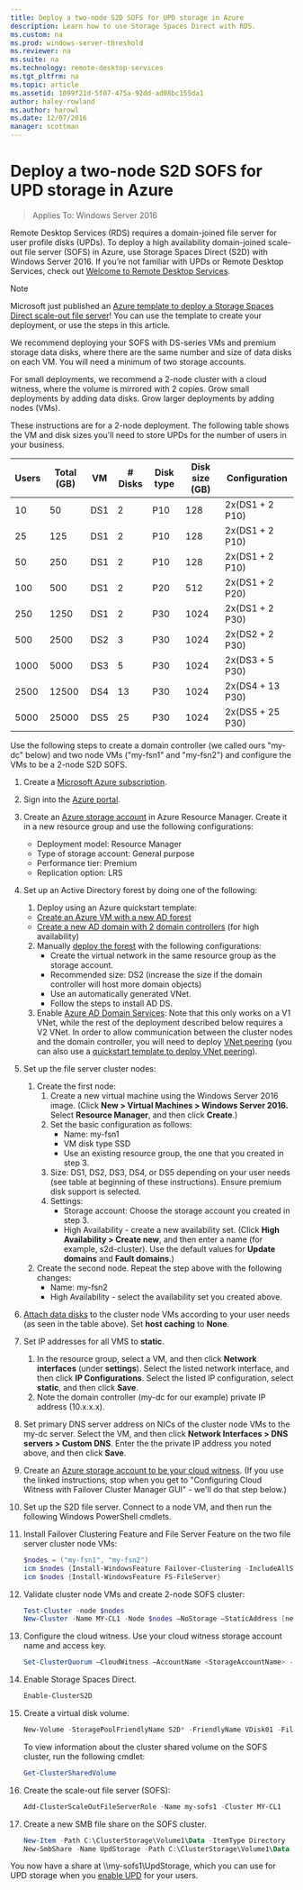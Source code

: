 ```yaml
---
title: Deploy a two-node S2D SOFS for UPD storage in Azure
description: Learn how to use Storage Spaces Direct with RDS.
ms.custom: na
ms.prod: windows-server-threshold
ms.reviewer: na
ms.suite: na
ms.technology: remote-desktop-services
ms.tgt_pltfrm: na
ms.topic: article
ms.assetid: 1099f21d-5f07-475a-92dd-ad08bc155da1
author: haley-rowland
ms.author: harowl
ms.date: 12/07/2016
manager: scottman
---
```

# Deploy a two-node S2D SOFS for UPD storage in Azure

>Applies To: Windows Server 2016

Remote Desktop Services (RDS) requires a domain-joined file server for user profile disks (UPDs). To deploy a high availability domain-joined scale-out file server (SOFS) in Azure, use Storage Spaces Direct (S2D) with Windows Server 2016. If you’re not familiar with UPDs or Remote Desktop Services, check out [Welcome to Remote Desktop Services](welcome-to-rds.md).

> [!NOTE] 
> Microsoft just published an [Azure template to deploy a Storage Spaces Direct scale-out file server](https://azure.microsoft.com/documentation/templates/301-storage-spaces-direct/)! You can use the template to create your deployment, or use the steps in this article. 

We recommend deploying your SOFS with DS-series VMs and premium storage data disks, where there are the same number and size of data disks on each VM. You will need a minimum of two storage accounts. 

For small deployments, we recommend a 2-node cluster with a cloud witness, where the volume is mirrored with 2 copies. Grow small deployments by adding data disks. Grow larger deployments by adding nodes (VMs). 

These instructions are for a 2-node deployment. The following table shows the VM and disk sizes you'll need to store UPDs for the number of users in your business. 

| Users | Total (GB) | VM | # Disks | Disk type | Disk size (GB) | Configuration   |
|-------|------------|----|---------|-----------|----------------|-----------------|
| 10    | 50         | DS1 | 2       | P10       | 128            | 2x(DS1 + 2 P10)  |
| 25    | 125        | DS1 | 2       | P10       | 128            | 2x(DS1 + 2 P10)  |
| 50    | 250        | DS1 | 2       | P10       | 128            | 2x(DS1 + 2 P10)  |
| 100   | 500        | DS1 | 2       | P20       | 512            | 2x(DS1 + 2 P20)  |
| 250   | 1250       | DS1 | 2       | P30       | 1024           | 2x(DS1 + 2 P30)  |
| 500   | 2500       | DS2 | 3       | P30       | 1024           | 2x(DS2 + 2 P30)  |
| 1000  | 5000       | DS3 | 5       | P30       | 1024           | 2x(DS3 + 5 P30)  |
| 2500  | 12500      | DS4 | 13      | P30       | 1024           | 2x(DS4 + 13 P30) |
| 5000  | 25000      | DS5 | 25      | P30       | 1024           | 2x(DS5 + 25 P30) | 

Use the following steps to create a domain controller (we called ours "my-dc" below) and two node VMs ("my-fsn1" and "my-fsn2") and configure the VMs to be a 2-node S2D SOFS.

1. Create a [Microsoft Azure subscription](https://azure.microsoft.com).
2. Sign into the [Azure portal](https://ms.portal.azure.com).
3. Create an [Azure storage account](https://azure.microsoft.com/documentation/articles/storage-create-storage-account/#create-a-storage-account) in Azure Resource Manager. Create it in a new resource group and use the  following configurations:
   - Deployment model: Resource Manager
   - Type of storage account: General purpose
   - Performance tier: Premium
   - Replication option: LRS
4. Set up an Active Directory forest by doing one of the following: 
   1.  Deploy using an Azure quickstart template:
      - [Create an Azure VM with a new AD forest](https://azure.microsoft.com/documentation/templates/active-directory-new-domain/)
      - [Create a new AD domain with 2 domain controllers](https://azure.microsoft.com/documentation/templates/active-directory-new-domain-ha-2-dc/) (for high availability)
   2. Manually [deploy the forest](https://azure.microsoft.com/documentation/articles/active-directory-new-forest-virtual-machine/) with the following configurations:
      - Create the virtual network in the same resource group as the storage account.
      - Recommended size: DS2 (increase the size if the domain controller will host more domain objects)
      - Use an automatically generated VNet.
      - Follow the steps to install AD DS.
   3. Enable [Azure AD Domain Services](https://azure.microsoft.com/en-us/documentation/articles/active-directory-ds-getting-started/):
      Note that this only works on a V1 VNet, while the rest of the deployment described below requires a V2 VNet. In order to allow communication between the cluster nodes and the domain controller, you will need to deploy [VNet peering](https://azure.microsoft.com/documentation/articles/virtual-network-peering-overview/) (you can also use a [quickstart template to deploy VNet peering](https://azure.microsoft.com/documentation/templates/201-vnet-to-vnet-peering/)).
5. Set up the file server cluster nodes:
   1. Create the first node: 
      1. Create a new virtual machine using the Windows Server 2016 image. (Click **New > Virtual Machines > Windows Server 2016.** Select **Resource Manager**, and then click **Create**.)
      2. Set the basic configuration as follows:
         - Name: my-fsn1
         - VM disk type SSD
         - Use an existing resource group, the one that you created in step 3. 
      3. Size: DS1, DS2, DS3, DS4, or DS5 depending on your user needs (see table at beginning of these instructions). Ensure premium disk support is selected.
      4. Settings: 
         - Storage account: Choose the storage account you created in step 3.
         - High Availability - create a new availability set. (Click **High Availability > Create new**, and then enter a name (for example, s2d-cluster). Use the default values for **Update domains** and **Fault domains**.)
   2. Create the second node. Repeat the step above with the following changes:
      - Name: my-fsn2
      - High Availability - select the availability set you created above.  
6. [Attach data disks](https://azure.microsoft.com/documentation/articles/virtual-machines-windows-attach-disk-portal/) to the cluster node VMs according to your user needs (as seen in the table above). Set **host caching** to **None**.
7. Set IP addresses for all VMS to **static**. 
   1. In the resource group, select a VM, and then click **Network interfaces** (under **settings**). Select the listed network interface, and then click **IP Configurations**. Select the listed IP configuration, select **static**, and then click **Save**.
   2. Note the domain controller (my-dc for our example) private IP address (10.x.x.x).
8. Set primary DNS server address on NICs of the cluster node VMs to the my-dc server. Select the VM, and then click **Network Interfaces > DNS servers > Custom DNS**. Enter the the private IP address you noted above, and then click **Save**.
9. Create an [Azure storage account to be your cloud witness](https://blogs.msdn.microsoft.com/clustering/2014/11/13/introducing-cloud-witness/). (If you use the linked instructions, stop when you get to "Configuring Cloud Witness with Failover Cluster Manager GUI" - we'll do that step below.)
10. Set up the S2D file server. Connect to a node VM, and then run the following Windows PowerShell cmdlets.
   1. Install Failover Clustering Feature and File Server Feature on the two file server cluster node VMs:

      ```powershell
      $nodes = ("my-fsn1", "my-fsn2")
      icm $nodes {Install-WindowsFeature Failover-Clustering -IncludeAllSubFeature -IncludeManagementTools} 
      icm $nodes {Install-WindowsFeature FS-FileServer} 
      ```
   2. Validate cluster node VMs and create 2-node SOFS cluster:

      ```powershell
      Test-Cluster -node $nodes
      New-Cluster -Name MY-CL1 -Node $nodes –NoStorage –StaticAddress [new address within your addr space]
      ``` 
   3. Configure the cloud witness. Use your cloud witness storage account name and access key.

      ```powershell
      Set-ClusterQuorum –CloudWitness –AccountName <StorageAccountName> -AccessKey <StorageAccountAccessKey> 
      ```
   4. Enable Storage Spaces Direct.

      ```powershell
      Enable-ClusterS2D 
      ```
      
   5. Create a virtual disk volume.

      ```powershell
      New-Volume -StoragePoolFriendlyName S2D* -FriendlyName VDisk01 -FileSystem CSVFS_REFS -Size 120GB 
      ```
      To view information about the cluster shared volume on the SOFS cluster, run the following cmdlet:

      ```powershell
      Get-ClusterSharedVolume
      ```
   
   6. Create the scale-out file server (SOFS):

      ```powershell
      Add-ClusterScaleOutFileServerRole -Name my-sofs1 -Cluster MY-CL1
      ```

   7. Create a new SMB file share on the SOFS cluster.

      ```powershell
      New-Item -Path C:\ClusterStorage\Volume1\Data -ItemType Directory
      New-SmbShare -Name UpdStorage -Path C:\ClusterStorage\Volume1\Data
      ```

You now have a share at &#92;\my-sofs1\UpdStorage, which you can use for UPD storage when you [enable UPD](http://social.technet.microsoft.com/wiki/contents/articles/15304.installing-and-configuring-user-profile-disks-upd-in-windows-server-2012.aspx) for your users. 